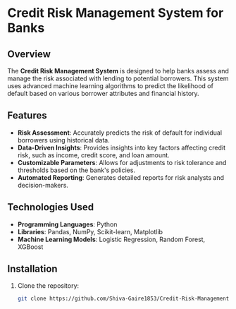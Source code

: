 # Credit Risk Management System for Banks

## Overview
The **Credit Risk Management System** is designed to help banks assess and manage the risk associated with lending to potential borrowers. This system uses advanced machine learning algorithms to predict the likelihood of default based on various borrower attributes and financial history.

## Features
- **Risk Assessment**: Accurately predicts the risk of default for individual borrowers using historical data.
- **Data-Driven Insights**: Provides insights into key factors affecting credit risk, such as income, credit score, and loan amount.
- **Customizable Parameters**: Allows for adjustments to risk tolerance and thresholds based on the bank's policies.
- **Automated Reporting**: Generates detailed reports for risk analysts and decision-makers.

## Technologies Used
- **Programming Languages**: Python
- **Libraries**: Pandas, NumPy, Scikit-learn, Matplotlib
- **Machine Learning Models**: Logistic Regression, Random Forest, XGBoost
## Installation
1. Clone the repository:
   ```bash
   git clone https://github.com/Shiva-Gaire1853/Credit-Risk-Management-System
